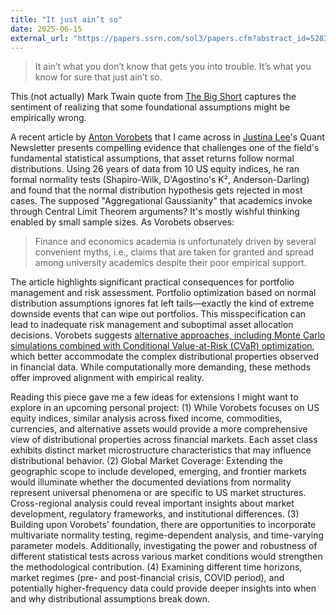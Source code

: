 ```yaml
---
title: "It just ain’t so"
date: 2025-06-15
external_url: "https://papers.ssrn.com/sol3/papers.cfm?abstract_id=5283255"
---
```

> It ain’t what you don’t know that gets you into trouble. It’s what you know for sure that just ain’t so.

This (not actually) Mark Twain quote from [The Big Short](https://en.wikipedia.org/wiki/The_Big_Short_(film)) captures the sentiment of realizing that some foundational assumptions might be empirically wrong. 

A recent article by [Anton Vorobets](https://antonvorobets.substack.com) that I came across in [Justina Lee](https://www.bloomberg.com/authors/AQ0Te4IePFE/justina-lee)'s Quant Newsletter presents compelling evidence that challenges one of the field's fundamental statistical assumptions, that asset returns follow normal distributions. Using 26 years of data from 10 US equity indices, he ran formal normality tests (Shapiro-Wilk, D'Agostino's K², Anderson-Darling) and found that the normal distribution hypothesis gets rejected in most cases. The supposed "Aggregational Gaussianity" that academics invoke through Central Limit Theorem arguments? It's mostly wishful thinking enabled by small sample sizes. As Vorobets observes:

> Finance and economics academia is unfortunately driven by several convenient myths, i.e., claims that are taken for granted and spread among university academics despite their poor empirical support.

The article highlights significant practical consequences for portfolio management and risk assessment. Portfolio optimization based on normal distribution assumptions ignores fat left tails—exactly the kind of extreme downside events that can wipe out portfolios.
This misspecification can lead to inadequate risk management and suboptimal asset allocation decisions. Vorobets suggests [alternative approaches, including Monte Carlo simulations combined with Conditional Value-at-Risk (CVaR) optimization](https://papers.ssrn.com/sol3/papers.cfm?abstract_id=4034316), which better accommodate the complex distributional properties observed in financial data. While computationally more demanding, these methods offer improved alignment with empirical reality.

Reading this piece gave me a few ideas for extensions I might want to explore in an upcoming personal project:
(1) While Vorobets focuses on US equity indices, similar analysis across fixed income, commodities, currencies, and alternative assets would provide a more comprehensive view of distributional properties across financial markets. Each asset class exhibits distinct market microstructure characteristics that may influence distributional behavior.
(2) Global Market Coverage: Extending the geographic scope to include developed, emerging, and frontier markets would illuminate whether the documented deviations from normality represent universal phenomena or are specific to US market structures. Cross-regional analysis could reveal important insights about market development, regulatory frameworks, and institutional differences.
(3) Building upon Vorobets' foundation, there are opportunities to incorporate multivariate normality testing, regime-dependent analysis, and time-varying parameter models. Additionally, investigating the power and robustness of different statistical tests across various market conditions would strengthen the methodological contribution.
(4) Examining different time horizons, market regimes (pre- and post-financial crisis, COVID period), and potentially higher-frequency data could provide deeper insights into when and why distributional assumptions break down.